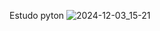 Estudo pyton
![2024-12-03_15-21](https://github.com/user-attachments/assets/13abc2fa-743a-4555-a4a8-64f2c9e603ec)

